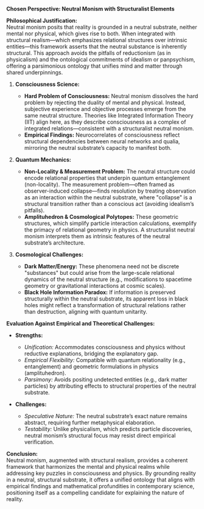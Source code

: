 **Chosen Perspective: Neutral Monism with Structuralist Elements**

**Philosophical Justification:**  
Neutral monism posits that reality is grounded in a neutral substrate, neither mental nor physical, which gives rise to both. When integrated with structural realism—which emphasizes relational structures over intrinsic entities—this framework asserts that the neutral substance is inherently structural. This approach avoids the pitfalls of reductionism (as in physicalism) and the ontological commitments of idealism or panpsychism, offering a parsimonious ontology that unifies mind and matter through shared underpinnings.

1. **Consciousness Science:**  
   - **Hard Problem of Consciousness:** Neutral monism dissolves the hard problem by rejecting the duality of mental and physical. Instead, subjective experience and objective processes emerge from the same neutral structure. Theories like Integrated Information Theory (IIT) align here, as they describe consciousness as a complex of integrated relations—consistent with a structuralist neutral monism.
   - **Empirical Findings:** Neurocorrelates of consciousness reflect structural dependencies between neural networks and qualia, mirroring the neutral substrate’s capacity to manifest both.

2. **Quantum Mechanics:**  
   - **Non-Locality & Measurement Problem:** The neutral structure could encode relational properties that underpin quantum entanglement (non-locality). The measurement problem—often framed as observer-induced collapse—finds resolution by treating observation as an interaction within the neutral substrate, where "collapse" is a structural transition rather than a conscious act (avoiding idealism’s pitfalls).
   - **Amplituhedron & Cosmological Polytopes:** These geometric structures, which simplify particle interaction calculations, exemplify the primacy of relational geometry in physics. A structuralist neutral monism interprets them as intrinsic features of the neutral substrate’s architecture.

3. **Cosmological Challenges:**  
   - **Dark Matter/Energy:** These phenomena need not be discrete "substances" but could arise from the large-scale relational dynamics of the neutral structure (e.g., modifications to spacetime geometry or gravitational interactions at cosmic scales).
   - **Black Hole Information Paradox:** If information is preserved structurally within the neutral substrate, its apparent loss in black holes might reflect a transformation of structural relations rather than destruction, aligning with quantum unitarity.

**Evaluation Against Empirical and Theoretical Challenges:**  
- **Strengths:**  
  - *Unification:* Accommodates consciousness and physics without reductive explanations, bridging the explanatory gap.  
  - *Empirical Flexibility:* Compatible with quantum relationality (e.g., entanglement) and geometric formulations in physics (amplituhedron).  
  - *Parsimony:* Avoids positing undetected entities (e.g., dark matter particles) by attributing effects to structural properties of the neutral substrate.  

- **Challenges:**  
  - *Speculative Nature:* The neutral substrate’s exact nature remains abstract, requiring further metaphysical elaboration.  
  - *Testability:* Unlike physicalism, which predicts particle discoveries, neutral monism’s structural focus may resist direct empirical verification.  

**Conclusion:**  
Neutral monism, augmented with structural realism, provides a coherent framework that harmonizes the mental and physical realms while addressing key puzzles in consciousness and physics. By grounding reality in a neutral, structural substrate, it offers a unified ontology that aligns with empirical findings and mathematical profundities in contemporary science, positioning itself as a compelling candidate for explaining the nature of reality.